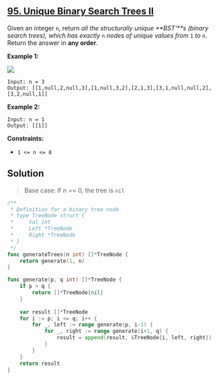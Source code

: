## [95. Unique Binary Search Trees II](https://leetcode.com/problems/unique-binary-search-trees-ii/)


Given an integer `n`, return _all the structurally unique **BST'**s (binary search trees), which has exactly_ `n` _nodes of unique values from_ `1` _to_ `n`. Return the answer in **any order**.

**Example 1:**

![](https://assets.leetcode.com/uploads/2021/01/18/uniquebstn3.jpg)

```
Input: n = 3
Output: [[1,null,2,null,3],[1,null,3,2],[2,1,3],[3,1,null,null,2],[3,2,null,1]]
```

**Example 2:**

```
Input: n = 1
Output: [[1]]
```

**Constraints:**

*   `1 <= n <= 8`



## Solution

> Base case: If n == 0, the tree is `nil` 

```go
/**
 * Definition for a binary tree node.
 * type TreeNode struct {
 *     Val int
 *     Left *TreeNode
 *     Right *TreeNode
 * }
 */
func generateTrees(n int) []*TreeNode {
    return generate(1, n)
}

func generate(p, q int) []*TreeNode {
    if p > q {
        return []*TreeNode{nil}
    }
    
    var result []*TreeNode
    for i := p; i <= q; i++ {
        for _, left := range generate(p, i-1) {
            for _, right := range generate(i+1, q) {
                result = append(result, &TreeNode{i, left, right})
            }
        }
    }
    return result
}
```